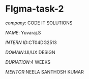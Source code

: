 # FIgma-task-2

*company*: CODE IT SOLUTIONS

*NAME*: Yuvaraj.S

*INTERN ID*:CT04DG2513

*DOMAIN*:UI/UX DESIGN

*DURIATION*:4 WEEKS

*MENTOR*:NEELA SANTHOSH KUMAR
